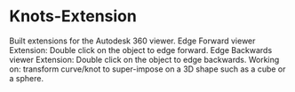 # Knots-Extension
Built extensions for the Autodesk 360 viewer.
Edge Forward viewer Extension: Double click on the object to edge forward.
Edge Backwards viewer Extension: Double click on the object to edge backwards.
Working on: transform curve/knot to super-impose on a 3D shape such as a cube or a sphere.
